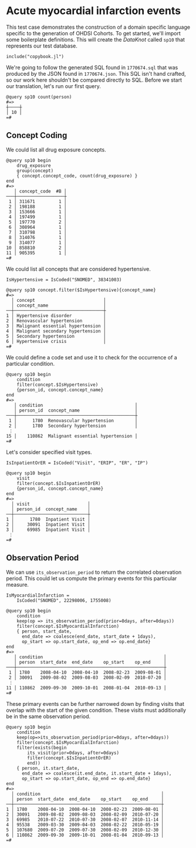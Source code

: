 # Acute myocardial infarction events

This test case demonstrates the construction of a domain specific
language specific to the generation of OHDSI Cohorts. To get started,
we'll import some boilerplate definitions. This will create the
*DataKnot* called `sp10` that represents our test database.

    include("copybook.jl")

We're going to follow the generated SQL found in `1770674.sql` that was
produced by the JSON found in `1770674.json`. This SQL isn't hand
crafted, so our work here shouldn't be compared directly to SQL.
Before we start our translation, let's run our first query.

    @query sp10 count(person)
    #=>
    ┼────┼
    │ 10 │
    =#

## Concept Coding

We could list all drug exposure concepts.

    @query sp10 begin
        drug_exposure
        group(concept)
        { concept.concept_code, count(drug_exposure) }
    end
    #=>
       │ concept_code  #B │
    ───┼──────────────────┼
     1 │ 311671         1 │
     2 │ 198188         1 │
     3 │ 153666         1 │
     4 │ 197499         1 │
     5 │ 197770         2 │
     6 │ 308964         1 │
     7 │ 310798         1 │
     8 │ 314076         1 │
     9 │ 314077         1 │
    10 │ 858810         2 │
    11 │ 905395         1 │
    =#

We could list all concepts that are considered hypertensive.

    IsHypertensive = IsCoded("SNOMED", 38341003)

    @query sp10 concept.filter($IsHypertensive){concept_name}
    #=>
      │ concept                          │
      │ concept_name                     │
    ──┼──────────────────────────────────┼
    1 │ Hypertensive disorder            │
    2 │ Renovascular hypertension        │
    3 │ Malignant essential hypertension │
    4 │ Malignant secondary hypertension │
    5 │ Secondary hypertension           │
    6 │ Hypertensive crisis              │
    =#

We could define a code set and use it to check for the occurrence of a
particular condition.

    @query sp10 begin
        condition
        filter(concept.$IsHypertensive)
        {person_id, concept.concept_name}
    end
    #=>
       │ condition                                   │
       │ person_id  concept_name                     │
    ───┼─────────────────────────────────────────────┼
     1 │      1780  Renovascular hypertension        │
     2 │      1780  Secondary hypertension           │
     ⋮
    15 │    110862  Malignant essential hypertension │
    =#

Let's consider specified visit types.

    IsInpatientOrER = IsCoded("Visit", "ERIP", "ER", "IP")

    @query sp10 begin
        visit
        filter(concept.$IsInpatientOrER)
        {person_id, concept.concept_name}
    end
    #=>
      │ visit                      │
      │ person_id  concept_name    │
    ──┼────────────────────────────┼
    1 │      1780  Inpatient Visit │
    2 │     30091  Inpatient Visit │
    3 │     69985  Inpatient Visit │
     ⋮
    =#

## Observation Period

We can use `its_observation_period` to return the correlated
observation period. This could let us compute the primary events
for this particular measure.

    IsMyocardialInfarction =
        IsCoded("SNOMED", 22298006, 1755008)

    @query sp10 begin
        condition
        keep(op => its_observation_period(prior=0days, after=0days))
        filter(concept.$IsMyocardialInfarction)
        { person, start_date,
          end_date => coalesce(end_date, start_date + 1days),
          op_start => op.start_date, op_end => op.end_date}
    end
    #=>
       │ condition                                              │
       │ person  start_date  end_date    op_start    op_end     │
    ───┼────────────────────────────────────────────────────────┼
     1 │ 1780    2008-04-10  2008-04-10  2008-02-23  2009-08-01 │
     2 │ 30091   2009-08-02  2009-08-03  2008-02-09  2010-07-20 │
     ⋮
    11 │ 110862  2009-09-30  2009-10-01  2008-01-04  2010-09-13 │
    =#

These primary events can be further narrowed down by finding
visits that overlap with the start of the given condition. These
visits must additionally be in the same observation period.

    @query sp10 begin
        condition
        keep(op=>its_observation_period(prior=0days, after=0days))
        filter(concept.$IsMyocardialInfarction)
        filter(exists(begin
            its_visit(prior=0days, after=0days)
            filter(concept.$IsInpatientOrER)
            end))
        { person, it.start_date,
          end_date => coalesce(it.end_date, it.start_date + 1days),
          op_start => op.start_date, op_end => op.end_date}
    end
    #=>
      │ condition                                              │
      │ person  start_date  end_date    op_start    op_end     │
    ──┼────────────────────────────────────────────────────────┼
    1 │ 1780    2008-04-10  2008-04-10  2008-02-23  2009-08-01 │
    2 │ 30091   2009-08-02  2009-08-03  2008-02-09  2010-07-20 │
    3 │ 69985   2010-07-22  2010-07-30  2008-02-07  2010-11-14 │
    4 │ 95538   2009-03-30  2009-04-03  2008-02-22  2010-05-19 │
    5 │ 107680  2009-07-20  2009-07-30  2008-02-09  2010-12-30 │
    6 │ 110862  2009-09-30  2009-10-01  2008-01-04  2010-09-13 │
    =#
